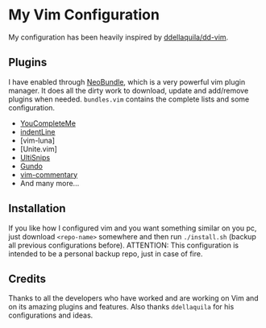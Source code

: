 My Vim Configuration
====================
My configuration has been heavily inspired by [ddellaquila/dd-vim](https://github.com/ddellaquila/dd-vim/).

Plugins
-------
I have enabled through [NeoBundle], which is a very powerful vim plugin manager. It does all the dirty
work to download, update and add/remove plugins when needed.
`bundles.vim` contains the complete lists and some configuration.
 * [YouCompleteMe]
 * [indentLine]
 * [vim-luna]
 * [Unite.vim]
 * [UltiSnips]
 * [Gundo]
 * [vim-commentary]
 * And many more...

Installation
------------
If you like how I configured vim and you want something similar on you pc, just download `<repo-name>`
somewhere and then run `./install.sh` (backup all previous configurations before).
ATTENTION: This configuration is intended to be a personal backup repo, just in case of fire.

Credits
-------
Thanks to all the developers who have worked and are working on Vim and on its amazing plugins and features.
Also thanks `ddellaquila` for his configurations and ideas.

[NeoBundle]:https://github.com/Shougo/neobundle.vim
[YouCompleteMe]:https://github.com/Valloric/YouCompleteMe
[indentLine]:https://github.com/Yggdroot/indentLine
[molokai]:https://github.com/Pychimp/vim-luna
[Unite]:https://github.com/Shoudo/unite.vim
[UltiSnips]:https://github.com/SirVer/ultisnips
[Gundo]:https://github.com/sjl/gundo.vim
[vim-commentary]:https://github.com/tpope/vim-commentary
